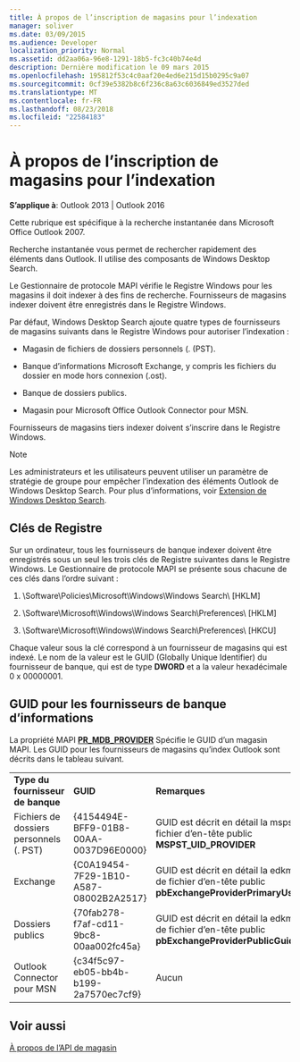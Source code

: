 ```yaml
---
title: À propos de l’inscription de magasins pour l’indexation
manager: soliver
ms.date: 03/09/2015
ms.audience: Developer
localization_priority: Normal
ms.assetid: dd2aa06a-96e8-1291-18b5-fc3c40b74e4d
description: Dernière modification le 09 mars 2015
ms.openlocfilehash: 195812f53c4c0aaf20e4ed6e215d15b0295c9a07
ms.sourcegitcommit: 0cf39e5382b8c6f236c8a63c6036849ed3527ded
ms.translationtype: MT
ms.contentlocale: fr-FR
ms.lasthandoff: 08/23/2018
ms.locfileid: "22584183"
---
```

# <a name="about-registering-stores-for-indexing"></a>À propos de l’inscription de magasins pour l’indexation

  
  
**S’applique à**: Outlook 2013 | Outlook 2016 
  
Cette rubrique est spécifique à la recherche instantanée dans Microsoft Office Outlook 2007.
  
Recherche instantanée vous permet de rechercher rapidement des éléments dans Outlook. Il utilise des composants de Windows Desktop Search.
  
Le Gestionnaire de protocole MAPI vérifie le Registre Windows pour les magasins il doit indexer à des fins de recherche. Fournisseurs de magasins indexer doivent être enregistrés dans le Registre Windows.
  
Par défaut, Windows Desktop Search ajoute quatre types de fournisseurs de magasins suivants dans le Registre Windows pour autoriser l’indexation :
  
- Magasin de fichiers de dossiers personnels (. (PST).
    
-  Banque d’informations Microsoft Exchange, y compris les fichiers du dossier en mode hors connexion (.ost). 
    
-  Banque de dossiers publics. 
    
-  Magasin pour Microsoft Office Outlook Connector pour MSN. 
    
 Fournisseurs de magasins tiers indexer doivent s’inscrire dans le Registre Windows. 
  
> [!NOTE]
> Les administrateurs et les utilisateurs peuvent utiliser un paramètre de stratégie de groupe pour empêcher l’indexation des éléments Outlook de Windows Desktop Search. Pour plus d’informations, voir [Extension de Windows Desktop Search](http://msdn.microsoft.com/library/2eab146a-8516-4b95-b73c-ca7f980ba233%28Office.15%29.aspx). 
  
## <a name="registry-keys"></a>Clés de Registre

Sur un ordinateur, tous les fournisseurs de banque indexer doivent être enregistrés sous un seul les trois clés de Registre suivantes dans le Registre Windows. Le Gestionnaire de protocole MAPI se présente sous chacune de ces clés dans l’ordre suivant :
  
1. \Software\Policies\Microsoft\Windows\Windows Search\ [HKLM]
    
2. \Software\Microsoft\Windows\Windows Search\Preferences\ [HKLM]
    
3. \Software\Microsoft\Windows\Windows Search\Preferences\ [HKCU]
    
 Chaque valeur sous la clé correspond à un fournisseur de magasins qui est indexé. Le nom de la valeur est le GUID (Globally Unique Identifier) du fournisseur de banque, qui est de type **DWORD** et a la valeur hexadécimale 0 x 00000001. 
  
## <a name="guids-for-store-providers"></a>GUID pour les fournisseurs de banque d’informations

La propriété MAPI **[PR_MDB_PROVIDER](pidtagstoreprovider-canonical-property.md)** Spécifie le GUID d’un magasin MAPI. Les GUID pour les fournisseurs de magasins qu’index Outlook sont décrits dans le tableau suivant. 
  
||||
|:-----|:-----|:-----|
|**Type du fournisseur de banque** <br/> |**GUID** <br/> |**Remarques** <br/> |
|Fichiers de dossiers personnels (. PST)  <br/> |{4154494E-BFF9-01B8-00AA-0037D96E0000}  <br/> |GUID est décrit en détail la mspst.h de fichier d’en-tête public **MSPST_UID_PROVIDER** <br/> |
|Exchange  <br/> |{C0A19454-7F29-1B10-A587-08002B2A2517}  <br/> |GUID est décrit en détail la edkmdb.h de fichier d’en-tête public **pbExchangeProviderPrimaryUserGuid** <br/> |
|Dossiers publics  <br/> |{70fab278-f7af-cd11-9bc8-00aa002fc45a}  <br/> |GUID est décrit en détail la edkmdb.h de fichier d’en-tête public **pbExchangeProviderPublicGuid** <br/> |
|Outlook Connector pour MSN  <br/> |{c34f5c97-eb05-bb4b-b199-2a7570ec7cf9}  <br/> |Aucun  <br/> |
   
## <a name="see-also"></a>Voir aussi



[À propos de l’API de magasin](about-the-store-api.md)

